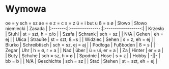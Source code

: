 # Wymowa
oe = y
sch = sz
ae = e
z = c 
s = z
ü = i but u
ß = s
ø
|  Słowo  | Słowo niemiecki |       Zasada       |
|:-------:|:---------------:|:------------------:|
| Krzesło |      Stuhl      |  st = szt, h = o/o |
|  Szafa  |     Schrank     |      sch = sz      |
|   N/A   |      Gehen      |       eh = ej      |
|  Ulica  |     Strauße     |   st = szt, ß =s   |
| Widziec |      Sehen      |   s = z, eh = ej   |
|  Biurko |   Schreibtisch  |  sch = sz, ej = aj |
| Podłoga |     Fußboden    |        ß = s       |
|  Zegar  |       Uhr       |    h = ø, r = a    |
|   Nad   |       über      |   ü = ui, er = a   |
|    Za   |      Hinter     |       er = a       |
|   Buty  |      Schuhe     |   sch = sz, h = ø  |
| Spodnie |       Hose      |        s = z       |
|  Hobby  |      -\|\|-     |       bb = b       |
|   N/A   |    Geschichte   |      sch = sz      |
|   Stać  |      Stehen     |  st = szt, eh = ej |
